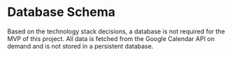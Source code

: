 # Database Schema

Based on the technology stack decisions, a database is not required for the MVP of this project. All data is fetched from the Google Calendar API on demand and is not stored in a persistent database.
